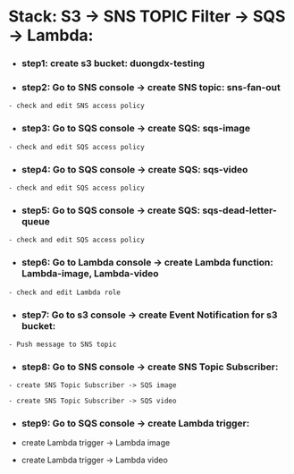 # Stack: S3 -> SNS TOPIC Filter -> SQS -> Lambda:

- ### step1: create s3 bucket: duongdx-testing

- ### step2: Go to SNS console -> create SNS topic: sns-fan-out
```
- check and edit SNS access policy
```

- ### step3: Go to SQS console -> create SQS: sqs-image
```
- check and edit SQS access policy
```

- ### step4: Go to SQS console -> create SQS: sqs-video
```
- check and edit SQS access policy
```

- ### step5: Go to SQS console -> create SQS: sqs-dead-letter-queue
```
- check and edit SQS access policy
```

- ### step6: Go to Lambda console -> create Lambda function: Lambda-image, Lambda-video
```
- check and edit Lambda role
```

- ### step7: Go to s3 console -> create Event Notification for s3 bucket:
```
- Push message to SNS topic
```


- ### step8: Go to SNS console -> create SNS Topic Subscriber:
```
- create SNS Topic Subscriber -> SQS image

- create SNS Topic Subscriber -> SQS video
```

- ### step9: Go to SQS console -> create Lambda trigger:
- create Lambda trigger -> Lambda image

- create Lambda trigger -> Lambda video
```